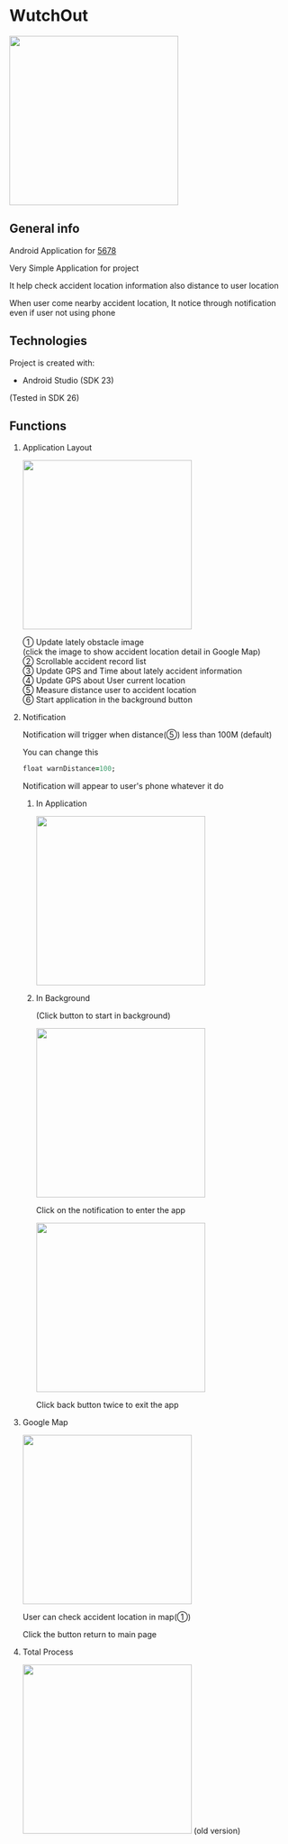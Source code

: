 # WutchOut 

<img src="https://user-images.githubusercontent.com/48272857/70144917-42f51780-16e2-11ea-9634-df2cc783ee5a.png" width=300px>

## General info
Android Application for [5678](https://github.com/suc1117/5678 "5678")

Very Simple Application for project

It help check accident location information also distance to user location

When user come nearby accident location, It notice through notification even if user not using phone

## Technologies
Project is created with:
* Android Studio (SDK 23)

(Tested in SDK 26)

## Functions

1. Application Layout

    <img src="https://user-images.githubusercontent.com/48272857/70145083-a4b58180-16e2-11ea-9b03-5116cc025bf3.png" width=300px>

    ① Update lately obstacle image <br> 
    (click the image to show accident location detail in Google Map) <br>
    ② Scrollable accident record list <br>
    ③ Update GPS and Time about lately accident information <br>
    ④ Update GPS about User current location <br>
    ⑤ Measure distance user to accident location <br>
    ⑥ Start application in the background button <br>

2. Notification

    Notification will trigger when distance(⑤) less than 100M (default)

    You can change this
    
    ```ruby
    float warnDistance=100;
    ```

    Notification will appear to user's phone whatever it do

    1. In Application

        <img src="https://user-images.githubusercontent.com/48272857/70145870-5d2ff500-16e4-11ea-8c84-b1b940057d6f.png" width=300px>

    2. In Background
    
        (Click button to start in background)
        
        <img src="https://user-images.githubusercontent.com/48272857/70027857-76eb1280-15e6-11ea-8165-4c60343de400.png" width=300px>

        Click on the notification to enter the app
        
        <img src="https://user-images.githubusercontent.com/48272857/70145615-e1ce4380-16e3-11ea-90ca-e93b741da7d0.png" width=300px>

        Click back button twice to exit the app

3. Google Map

    <img src="https://user-images.githubusercontent.com/48272857/70145221-ef36fe00-16e2-11ea-82af-69b8aa0b74d8.png" width=300px>

    User can check accident location in map(①)

    Click the button return to main page

4. Total Process

    <img src="https://user-images.githubusercontent.com/48272857/70041751-0d2c3200-1601-11ea-8c6d-7b1a5f7bc782.gif" width=300px>
    (old version)
    
